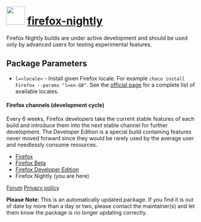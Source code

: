 ﻿# <img src="https://cdn.jsdelivr.net/gh/mkevenaar/chocolatey-packages@972436b98f0066a91d8f6899e42a6ccf06c7acbf/icons/firefox-nightly.png" width="48" height="48"/> [firefox-nightly](https://chocolatey.org/packages/firefox-nightly)

Firefox Nightly builds are under active development and should be used only by advanced users for testing experimental features.

## Package Parameters

- `l=<locale>` - Install given Firefox locale. For example `choco install Firefox --params "l=en-GB"`. See the [official page](https://releases.mozilla.org/pub/firefox/releases/latest/README.txt) for a complete list of available locales.

#### Firefox channels (development cycle)

Every 6 weeks, Firefox developers take the current stable features of each build and introduce them into the next stable channel for further development. The Developer Edition is a special build containing features never moved forward since they would be rarely used by the average user and needlessly consume resources.

- [Firefox](https://chocolatey.org/packages/firefox)
- [Firefox Beta](https://chocolatey.org/packages/firefox-beta)
- [Firefox Developer Edition](https://chocolatey.org/packages/firefox-dev)
- Firefox Nightly (you are here)

[Forum](http://forums.mozillazine.org/viewforum.php?f=23)
[Privacy policy](https://www.mozilla.org/en-US/privacy/firefox/)

**Please Note**: This is an automatically updated package. If you find it is
out of date by more than a day or two, please contact the maintainer(s) and
let them know the package is no longer updating correctly.
